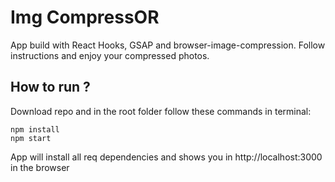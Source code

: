 # Img CompressOR

App build with React Hooks, GSAP and browser-image-compression. Follow instructions and enjoy your compressed photos.  

## How to run ?

Download repo and in the root folder follow these commands in terminal:

```
npm install
npm start
```

App will install all req dependencies and shows you in http://localhost:3000 in the browser 
